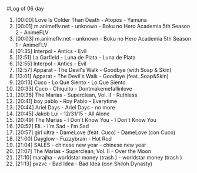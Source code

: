 #Log of 06 day

1. [00:00] Love Is Colder Than Death - Atopos - Yamuna
1. [00:01] m.animeflv.net - unknown - Boku no Hero Academia 5th Season 2 - AnimeFLV
1. [00:03] m.animeflv.net - unknown - Boku no Hero Academia 5th Season 1 - AnimeFLV
1. [01:35] Interpol - Antics - Evil
1. [12:51] La Garfield - Luna de Plata - Luna de Plata
1. [12:55] Interpol - Antics - Evil
1. [12:57] Apparat - The Devil's Walk - Goodbye (with Soap & Skin)
1. [13:01] Apparat - The Devil's Walk - Goodbye (feat. Soap&Skin)
1. [20:13] Cuco - Lo Que Siento - Lo Que Siento
1. [20:33] Cuco - Chiquito - Dontmakemefallinlove
1. [20:36] The Marías - Superclean, Vol. II - Ruthless
1. [20:41] boy pablo - Roy Pablo - Everytime
1. [20:44] Ariel Days - Ariel Days - no more
1. [20:45] Jakob Lui - 12/31/15 - All Alone
1. [20:49] The Marias - I Don't Know You - I Don't Know You
1. [20:52] Eli. - I'm Sad - I'm Sad
1. [20:57] girl ultra - DameLove (feat. Cuco) - DameLove (con Cuco)
1. [21:00] Dayglow - Fuzzybrain - Hot Rod
1. [21:04] SALES - chinese new year - chinese new year
1. [21:07] The Marías - Superclean, Vol. II - Over the Moon
1. [21:10] marajha - worldstar money (trash ) - worldstar money (trash )
1. [21:13] pxzvc - Bad Idea - Bad Idea (con Shiloh Dynasty)
